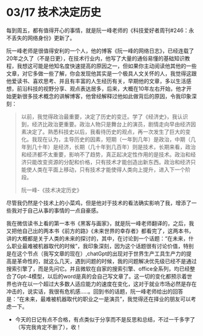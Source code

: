 # 03/17 技术决定历史
每到周五，都有值得开心的事情，就是阮一峰老师的《科技爱好者周刊#246：永不丢失的网络身份》更新了。

阮一峰老师是很值得安利的一个人，他的博客《阮一峰的网络日志》，已经连载了20年之久了（不是日更），在技术行业内，他写了大量的通俗易懂的基础知识教程，我想这可能是他知名度快速提高的原因之一，但如果你主动阅读他其他的一些文章，对它多做一些了解，你会发现他其实是一个极具人文关怀的人，我觉得这跟他爱读书、喜欢思考、并且有丰富的人生经历有关，早期他的文章，多以生活感想，前沿科技的视野分享、观点表达居多，后来，大概在10年左右开始，他才开始更新很多技术概念的讲解博客，他曾经解释过他如此做背后的原因，令我印象深刻：

>以前，我觉得政治最重要，决定了历史的变迁。学了《经济史》，我认识到，经济比政治更重要。政治人物只是舞台上的演员，剧情走向早由经济因素决定了。熟悉科技史以后，我看待历史的观点，再一次发生了巨大的变化。我现在认为，主导历史的因素，短期（一年到几年）是政治，中期（几年到几十年）是经济，长期（几十年到几百年）则是技术，长期来看，政治和经济都不太重要，影响不了趋势，真正起决定性作用的是技术。政治和经济只能改变资源的分配和价格，只有技术才能创造出新东西。政治和经济只能使人类在平面上移动，只有技术才能使得人类向上提升，进入下一个阶段。
>
>阮一峰-《技术决定历史》

尽管我仍然是个技术上的小菜鸡，但是他对于技术的看法确实影响了我，增添了一些我对于自己从事的事情的一点自豪感。

我在微信读书上看的第一本书《黑客与画家》，就是阮一峰老师翻译的，之后，我又把他自己出的两本书《前方的路》《未来世界的幸存者》都看完了，这两本书，讲的大概都是关于人类的未来的探讨的，其中，在讨论到一个话题：“在未来，什么职业最难被机器取代的时候”，我印象深刻，因为这个话题很有讨论价值，特别是在这个节点（我写文章的现在）,chatGpt的出现对于世界生产工具生产力的提高是革命性的，就这么几天，遇到问题的时候，我的问题解决优先级已经不是通过搜索引擎了，而是先问它。并且微软在自家的搜索引擎、office全系列，均已经整合了Gpt-4模型，以后的word是真的会自己写文章了。这一切的变化都预示着世界也许在以一个超过大多数人适应能力的速度在变化，这对于就业市场必然是存在冲击的，说实话，我很有危机感.....。回到书的话题，阮一峰老师给出的回答是：“在未来，最难被机器取代的职业之一是演员”，我觉得还在择业的朋友可以考虑一下。

* 今天的日记有点不合格，有点类似于分享而不是反思和总结，不过一千多字了（写完我肯定不删了），收！